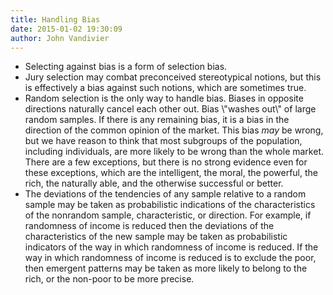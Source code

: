 ```yaml
---
title: Handling Bias
date: 2015-01-02 19:30:09
author: John Vandivier
---
```




<ul>
	<li>Selecting against bias is a form of selection bias.</li>
	<li>Jury selection may combat preconceived stereotypical notions, but this is effectively a bias against such notions, which are sometimes true.</li>
	<li>Random selection is the only way to handle bias. Biases in opposite directions naturally cancel each other out. Bias \"washes out\" of large random samples. If there is any remaining bias, it is a bias in the direction of the common opinion of the market. This bias <em>may</em> be wrong, but we have reason to think that most subgroups of the population, including individuals, are more likely to be wrong than the whole market. There are a few exceptions, but there is no strong evidence even for these exceptions, which are the intelligent, the moral, the powerful, the rich, the naturally able, and the otherwise successful or better.</li>
	<li>The deviations of the tendencies of any sample relative to a random sample may be taken as probabilistic indications of the characteristics of the nonrandom sample, characteristic, or direction. For example, if randomness of income is reduced then the deviations of the characteristics of the new sample may be taken as probabilistic indicators of the way in which randomness of income is reduced. If the way in which randomness of income is reduced is to exclude the poor, then emergent patterns may be taken as more likely to belong to the rich, or the non-poor to be more precise.</li>
</ul>